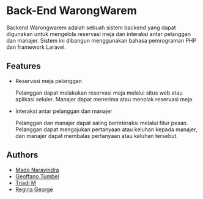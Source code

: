 
# Back-End WarongWarem

Backend Warongwarem adalah sebuah sistem backend yang dapat digunakan untuk mengelola reservasi meja dan interaksi antar pelanggan dan manajer. Sistem ini dibangun menggunakan bahasa pemrograman PHP dan framework Laravel.


## Features

- Reservasi meja pelanggan
    
    Pelanggan dapat melakukan reservasi meja melalui situs web atau aplikasi seluler. Manajer dapat menerima atau menolak reservasi meja.

- Interaksi antar pelanggan dan manajer

    Pelanggan dan manajer dapat saling berinteraksi melalui fitur pesan. Pelanggan dapat mengajukan pertanyaan atau keluhan kepada manajer, dan manajer dapat membalas pertanyaan atau keluhan tersebut.


## Authors

- [Made Narayindra](https://www.github.com/Yindraa)
- [Geoffano Tumbel](https://www.github.com/)
- [Triadi M](https://www.github.com/ahmdtrdi)
- [Regina George](https://www.github.com/reregin)
